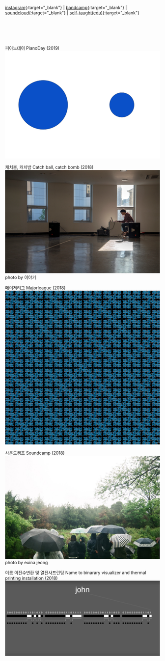<!-- <link rel="stylesheet" type="text/css" href="style.css"/> -->
[instagram](https://www.instagram.com/giy.eyear/){:target="_blank"} |
[bandcamp](https://thisriver.bandcamp.com/){:target="_blank"} |
[soundcloud](https://soundcloud.com/thisriver){:target="_blank"} |
[self-taught(edu)](https://morfant.github.io/self-taught/){:target="_blank"}



<br><br><br><br>


피아노데이 PianoDay (2019)    
[<img src="img/pianoday_0.png">](posts/post_pianoday2019.md)


캐치볼, 캐치밤 Catch ball, catch bomb (2018)
[<img src="img/cbcb_main.jpg">](posts/post_cbcb.md)
photo by 이야기
  
  
  
메이저리그 Majorleague (2018)
[<img src="img/majorleague_main.png">](posts/post_majorleague.md)  


사운드캠프 Soundcamp (2018)
[<img src="img/soundcamp2018_main.jpg">](posts/post_soundcamp2018.md)  
photo by euina jeong  


이름 이진수변환 및 열전사프린팅 Name to binarary visualizer and thermal printing installation (2018)  
[<img src="img/n2b_main.png">](posts/post_n2b.md)  
